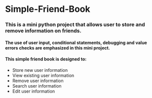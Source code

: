 # Simple-Friend-Book
### This is a mini python project that allows user to store and remove information on friends.

#### The use of user input, conditional statements, debugging and value errors checks are emphasized in this mini project.
#### This simple friend book is designed to:
* Store new user information
* View existing user information
* Remove user information
* Search user information
* Edit user information
